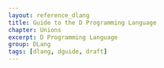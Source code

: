 ```yaml
---
layout: reference_dlang
title: Guide to the D Programming Language
chapter: Unions
excerpt: D Programming Language
group: DLang
tags: [dlang, dguide, draft]
---
```

